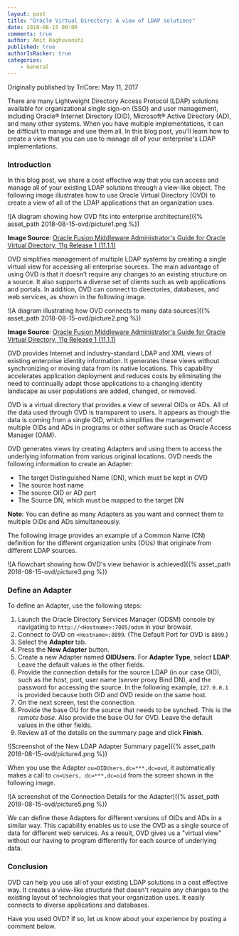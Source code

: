 ```yaml
---
layout: post
title: "Oracle Virtual Directory: A view of LDAP solutions"
date: 2018-08-15 00:00
comments: true
author: Amit Raghuvanshi
published: true
authorIsRacker: true
categories:
    - General
---
```


Originally published by TriCore: May 11, 2017

There are many Lightweight Directory Access Protocol (LDAP) solutions
available for organizational single sign-on (SSO) and user management,
including Oracle&reg; Internet Directory (OID), Microsoft&reg; Active Directory
(AD), and many other systems. When you have multiple implementations, it can
be difficult to manage and use them all. In this blog post, you'll learn how
to create a view that you can use to manage all of your enterprise's LDAP
implementations.

<!-- more -->


### Introduction

In this blog post, we share a cost effective way that you can access and
manage all of your existing LDAP solutions through a view-like object. The
following image illustrates how to use Oracle Virtual Directory (OVD) to
create a view of all of the LDAP applications that an organization uses.

![A diagram showing how OVD fits into enterprise
architecture]({% asset_path 2018-08-15-ovd/picture1.png %})

**Image Source**: [Oracle Fusion Middleware Administrator's Guide for Oracle
Virtual Directory, 11g Release 1
(11.1.1)](https://docs.oracle.com/cd/E25178_01/oid.1111/e10046/und_ovd.htm)

OVD simplifies management of multiple LDAP systems by creating a single
virtual view for accessing all enterprise sources. The main advantage of using
OVD is that it doesn’t require any changes to an existing structure on a
source. It also supports a diverse set of clients such as web applications and
portals. In addition, OVD can connect to directories, databases, and web
services, as shown in the following image.

![A diagram illustrating how OVD connects to many data
sources]({% asset_path 2018-08-15-ovd/picture2.png %})

**Image Source**: [Oracle Fusion Middleware Administrator's Guide for Oracle
Virtual Directory, 11g Release 1
(11.1.1)](https://docs.oracle.com/cd/E25178_01/oid.1111/e10046/und_ovd.htm)

OVD provides Internet and industry-standard LDAP and XML views of existing
enterprise identity information. It generates these views without
synchronizing or moving data from its native locations. This capability
accelerates application deployment and reduces costs by eliminating the need
to continually adapt those applications to a changing identity landscape as
user populations are added, changed, or removed.

OVD is a virtual directory that provides a view of several OIDs or ADs. All of
the data used through OVD is transparent to users. It appears as though the
data is coming from a single OID, which simplifies the management of multiple
OIDs and ADs in programs or other software such as Oracle Access Manager (OAM).

OVD generates views by creating Adapters and using them to access the
underlying information from various original locations. OVD needs the
following information to create an Adapter:

- The target Distinguished Name (DN), which must be kept in OVD
- The source host name
- The source OID or AD port
- The Source DN, which must be mapped to the target DN

**Note**: You can define as many Adapters as you want and connect them to
multiple OIDs and ADs simultaneously.

The following image provides an example of a Common Name (CN) definition for
the different organization units (OUs) that originate from different
LDAP sources.

![A flowchart showing how OVD's view behavior is
achieved]({% asset_path 2018-08-15-ovd/picture3.png %})

### Define an Adapter

To define an Adapter, use the following steps:

1. Launch the Oracle Directory Services Manager (ODSM) console by navigating
   to  `http://<Hostname>:7005/odsm` in your browser.
2. Connect to OVD on `<Hostname>:8899`. (The Default Port for OVD is `8899`.)
3. Select the **Adapter** tab.
4. Press the **New Adapter** button.
5. Create a new Adapter named **OIDUsers**. For **Adapter Type**, select
   **LDAP**. Leave the default values in the other fields.
6. Provide the connection details for the source LDAP (in our case OID), such
   as the host, port, user name (server proxy Bind DN), and the password for
   accessing the source. In the following example, `127.0.0.1` is provided
   because both OID and OVD reside on the same host.
7. On the next screen, test the connection.
8. Provide the base OU for the source that needs to be synched. This is the
   *remote base*. Also provide the base OU for OVD. Leave the default values
   in the other fields.
9. Review all of the details on the summary page and click **Finish**.

![Screenshot of the New LDAP Adapter Summary
page]({% asset_path 2018-08-15-ovd/picture4.png %})

When you use the Adapter `ou=OIDUsers,dc=***,dc=ovd`, it automatically makes a
call to `cn=Users, dc=***,dc=oid` from the screen shown in the following image.

![A screenshot of the Connection Details for the
Adapter]({% asset_path 2018-08-15-ovd/picture5.png %})

We can define these Adapters for different versions of OIDs and ADs in a
similar way. This capability enables us to use the OVD as a single source of
data for different web services. As a result, OVD gives us a "virtual view"
without our having to program differently for each source of underlying data.

### Conclusion

OVD can help you use all of your existing LDAP solutions in a cost effective
way. It creates a view-like structure that doesn't require any changes to the
existing layout of technologies that your organization uses. It easily connects
to diverse applications and databases.

Have you used OVD? If so, let us know about your experience by posting a
comment below.
